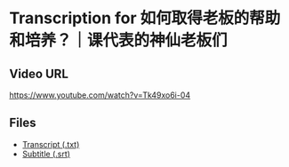 # Transcription for 如何取得老板的帮助和培养？｜课代表的神仙老板们
## Video URL
https://www.youtube.com/watch?v=Tk49xo6i-04
 
## Files
- [Transcript (.txt)](./transcript.txt)
- [Subtitle (.srt)](./transcript.srt)
